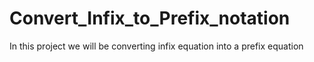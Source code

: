 # Convert_Infix_to_Prefix_notation
In this project we will be converting infix equation into a prefix equation

